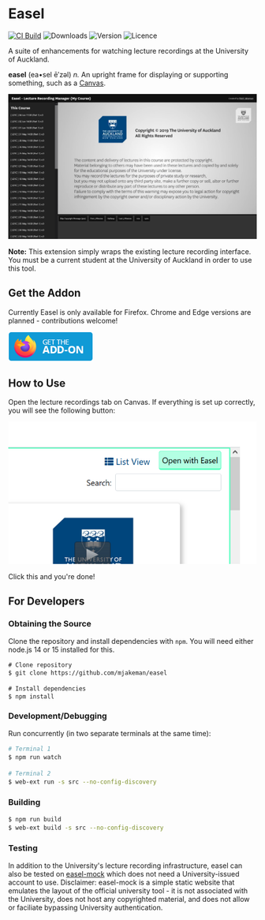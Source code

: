 # Easel
[![CI Build](https://github.com/mjakeman/easel/actions/workflows/node.js.yml/badge.svg)](https://github.com/mjakeman/easel/actions/workflows/node.js.yml)
![Downloads](https://img.shields.io/github/downloads/mjakeman/easel/total)
![Version](https://img.shields.io/github/manifest-json/v/mjakeman/easel)
![Licence](https://img.shields.io/github/license/mjakeman/easel)


A suite of enhancements for watching lecture recordings at the University of Auckland.

**easel** (ea•sel ē′zəl)
*n.* An upright frame for displaying or supporting something, such as a [Canvas](https://canvas.auckland.ac.nz/).

![Screenshot](img/screenshot.png)

**Note:** This extension simply wraps the existing lecture recording interface. You must be a current student at the University of Auckland in order to use this tool.

## Get the Addon
Currently Easel is only available for Firefox. Chrome and Edge versions are planned - contributions welcome!

<a href="https://github.com/mjakeman/easel/releases/download/v0.2.1/easel-firefox.xpi" target="_blank">
  <img src="img/fx-addon.png" />
</a>

## How to Use
Open the lecture recordings tab on Canvas. If everything is set up correctly, you will see the following button:

![Open in Easel Button](img/screenshot2.png)

Click this and you're done! 

## For Developers
### Obtaining the Source
Clone the repository and install dependencies with `npm`. You will need either node.js 14 or 15 installed for this.

```
# Clone repository
$ git clone https://github.com/mjakeman/easel

# Install dependencies
$ npm install
```

### Development/Debugging
Run concurrently (in two separate terminals at the same time):
```sh
# Terminal 1
$ npm run watch

# Terminal 2
$ web-ext run -s src --no-config-discovery
```

### Building
```sh
$ npm run build
$ web-ext build -s src --no-config-discovery
```

### Testing
In addition to the University's lecture recording infrastructure, easel can also be tested on [easel-mock](https://www.mattjakeman.com/easel/easel-uoa-mock/) which does not need a University-issued account to use. Disclaimer: easel-mock is a simple static website that emulates the layout of the official university tool - it is not associated with the University, does not host any copyrighted material, and does not allow or faciliate bypassing University authentication.